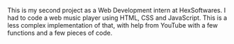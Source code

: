 This is my second project as a Web Development intern at HexSoftwares. I had to code a web music player using HTML, CSS and JavaScript. This is a less complex implementation of that, with help from YouTube with a few functions and a few pieces of code.
